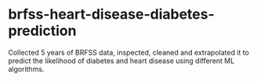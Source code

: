 # brfss-heart-disease-diabetes-prediction
Collected 5 years of BRFSS data, inspected, cleaned and extrapolated it to predict the likelihood of diabetes and heart disease using different ML algorithms. 

